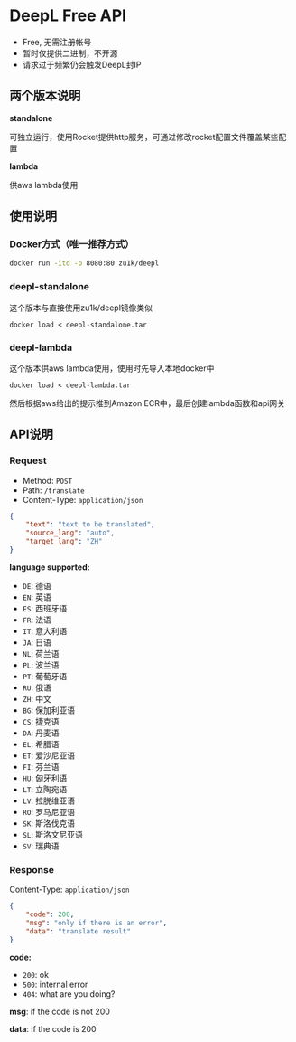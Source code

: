 # DeepL Free API

- Free, 无需注册帐号
- 暂时仅提供二进制，不开源
- 请求过于频繁仍会触发DeepL封IP

## 两个版本说明

**standalone**

可独立运行，使用Rocket提供http服务，可通过修改rocket配置文件覆盖某些配置

**lambda**

供aws lambda使用

## 使用说明

### Docker方式（唯一推荐方式）

```sh
docker run -itd -p 8080:80 zu1k/deepl
```

### deepl-standalone

这个版本与直接使用zu1k/deepl镜像类似

```
docker load < deepl-standalone.tar
```

### deepl-lambda

这个版本供aws lambda使用，使用时先导入本地docker中

```
docker load < deepl-lambda.tar
```

然后根据aws给出的提示推到Amazon ECR中，最后创建lambda函数和api网关

## API说明

### Request

- Method: `POST`  
- Path: `/translate`  
- Content-Type: `application/json`  

```json
{
    "text": "text to be translated",
    "source_lang": "auto",
    "target_lang": "ZH"
}
```

**language supported:**

- `DE`: 德语
- `EN`: 英语
- `ES`: 西班牙语
- `FR`: 法语
- `IT`: 意大利语
- `JA`: 日语
- `NL`: 荷兰语
- `PL`: 波兰语
- `PT`: 葡萄牙语
- `RU`: 俄语
- `ZH`: 中文
- `BG`: 保加利亚语
- `CS`: 捷克语
- `DA`: 丹麦语
- `EL`: 希腊语
- `ET`: 爱沙尼亚语
- `FI`: 芬兰语
- `HU`: 匈牙利语
- `LT`: 立陶宛语
- `LV`: 拉脱维亚语
- `RO`: 罗马尼亚语
- `SK`: 斯洛伐克语
- `SL`: 斯洛文尼亚语
- `SV`: 瑞典语

### Response

Content-Type: `application/json`  

```json
{
    "code": 200,
    "msg": "only if there is an error",
    "data": "translate result"
}
```

**code:**

- `200`: ok
- `500`: internal error
- `404`: what are you doing?

**msg**: if the code is not 200

**data**: if the code is 200
